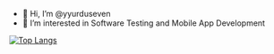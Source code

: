 - 👋 Hi, I’m @yyurduseven
- 👀 I’m interested in Software Testing and Mobile App Development


[![Top Langs](https://github-readme-stats-topaz-tau-45.vercel.app/api/top-langs/?username=yyurduseven&layout=donut&langs_count=8&hide=scss)](https://github.com/anuraghazra/github-readme-stats)

